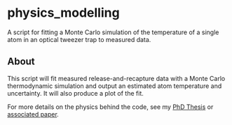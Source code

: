 # physics_modelling

A script for fitting a Monte Carlo simulation of the temperature of a single atom in an optical tweezer trap to measured data.

## About

This script will fit measured release-and-recapture data with a Monte Carlo thermodynamic simulation and output an estimated atom temperature and uncertainty.
It will also produce a plot of the fit.

For more details on the physics behind the code, see my [PhD Thesis](http://etheses.dur.ac.uk/14468/1/RVB_Thesis.pdf?DDD25+) or [associated paper](https://iopscience.iop.org/article/10.1088/1367-2630/ac0000).

